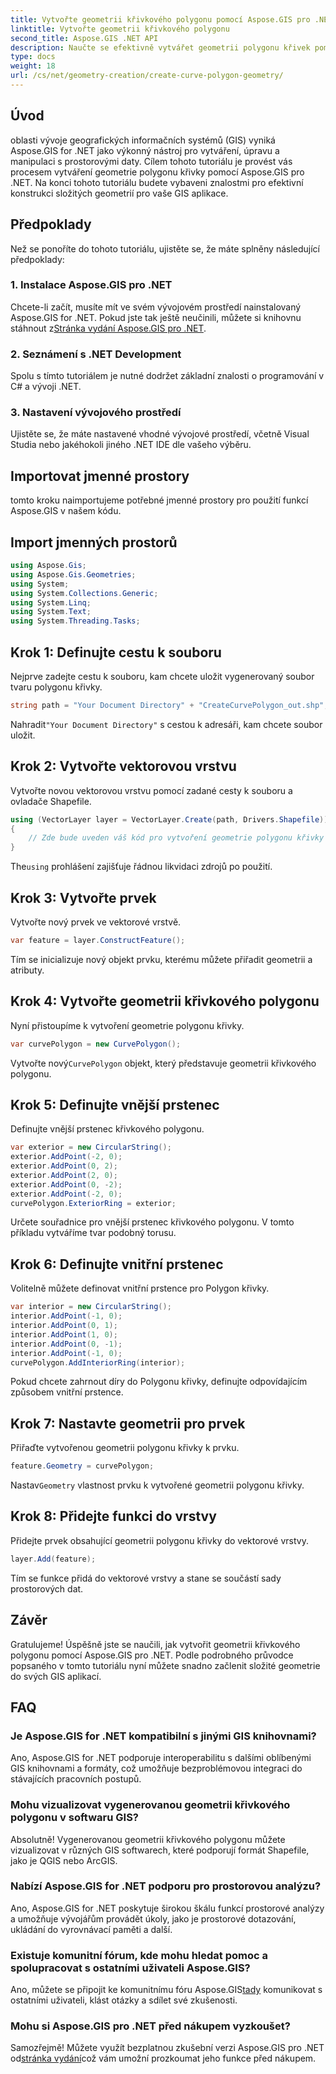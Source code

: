 ```yaml
---
title: Vytvořte geometrii křivkového polygonu pomocí Aspose.GIS pro .NET
linktitle: Vytvořte geometrii křivkového polygonu
second_title: Aspose.GIS .NET API
description: Naučte se efektivně vytvářet geometrii polygonu křivek pomocí Aspose.GIS pro .NET. Postupujte podle našeho podrobného průvodce pro bezproblémové používání GIS aplikací.
type: docs
weight: 18
url: /cs/net/geometry-creation/create-curve-polygon-geometry/
---
```

## Úvod
oblasti vývoje geografických informačních systémů (GIS) vyniká Aspose.GIS for .NET jako výkonný nástroj pro vytváření, úpravu a manipulaci s prostorovými daty. Cílem tohoto tutoriálu je provést vás procesem vytváření geometrie polygonu křivky pomocí Aspose.GIS pro .NET. Na konci tohoto tutoriálu budete vybaveni znalostmi pro efektivní konstrukci složitých geometrií pro vaše GIS aplikace.
## Předpoklady
Než se ponoříte do tohoto tutoriálu, ujistěte se, že máte splněny následující předpoklady:
### 1. Instalace Aspose.GIS pro .NET
 Chcete-li začít, musíte mít ve svém vývojovém prostředí nainstalovaný Aspose.GIS for .NET. Pokud jste tak ještě neučinili, můžete si knihovnu stáhnout z[Stránka vydání Aspose.GIS pro .NET](https://releases.aspose.com/gis/net/).
### 2. Seznámení s .NET Development
Spolu s tímto tutoriálem je nutné dodržet základní znalosti o programování v C# a vývoji .NET.
### 3. Nastavení vývojového prostředí
Ujistěte se, že máte nastavené vhodné vývojové prostředí, včetně Visual Studia nebo jakéhokoli jiného .NET IDE dle vašeho výběru.

## Importovat jmenné prostory
tomto kroku naimportujeme potřebné jmenné prostory pro použití funkcí Aspose.GIS v našem kódu.
## Import jmenných prostorů
```csharp
using Aspose.Gis;
using Aspose.Gis.Geometries;
using System;
using System.Collections.Generic;
using System.Linq;
using System.Text;
using System.Threading.Tasks;
```

## Krok 1: Definujte cestu k souboru
Nejprve zadejte cestu k souboru, kam chcete uložit vygenerovaný soubor tvaru polygonu křivky.
```csharp
string path = "Your Document Directory" + "CreateCurvePolygon_out.shp";
```
 Nahradit`"Your Document Directory"` s cestou k adresáři, kam chcete soubor uložit.
## Krok 2: Vytvořte vektorovou vrstvu
Vytvořte novou vektorovou vrstvu pomocí zadané cesty k souboru a ovladače Shapefile.
```csharp
using (VectorLayer layer = VectorLayer.Create(path, Drivers.Shapefile))
{
    // Zde bude uveden váš kód pro vytvoření geometrie polygonu křivky
}
```
 The`using` prohlášení zajišťuje řádnou likvidaci zdrojů po použití.
## Krok 3: Vytvořte prvek
Vytvořte nový prvek ve vektorové vrstvě.
```csharp
var feature = layer.ConstructFeature();
```
Tím se inicializuje nový objekt prvku, kterému můžete přiřadit geometrii a atributy.
## Krok 4: Vytvořte geometrii křivkového polygonu
Nyní přistoupíme k vytvoření geometrie polygonu křivky.
```csharp
var curvePolygon = new CurvePolygon();
```
 Vytvořte nový`CurvePolygon` objekt, který představuje geometrii křivkového polygonu.
## Krok 5: Definujte vnější prstenec
Definujte vnější prstenec křivkového polygonu.
```csharp
var exterior = new CircularString();
exterior.AddPoint(-2, 0);
exterior.AddPoint(0, 2);
exterior.AddPoint(2, 0);
exterior.AddPoint(0, -2);
exterior.AddPoint(-2, 0);
curvePolygon.ExteriorRing = exterior;
```
Určete souřadnice pro vnější prstenec křivkového polygonu. V tomto příkladu vytváříme tvar podobný torusu.
## Krok 6: Definujte vnitřní prstenec
Volitelně můžete definovat vnitřní prstence pro Polygon křivky.
```csharp
var interior = new CircularString();
interior.AddPoint(-1, 0);
interior.AddPoint(0, 1);
interior.AddPoint(1, 0);
interior.AddPoint(0, -1);
interior.AddPoint(-1, 0);
curvePolygon.AddInteriorRing(interior);
```
Pokud chcete zahrnout díry do Polygonu křivky, definujte odpovídajícím způsobem vnitřní prstence.
## Krok 7: Nastavte geometrii pro prvek
Přiřaďte vytvořenou geometrii polygonu křivky k prvku.
```csharp
feature.Geometry = curvePolygon;
```
 Nastav`Geometry` vlastnost prvku k vytvořené geometrii polygonu křivky.
## Krok 8: Přidejte funkci do vrstvy
Přidejte prvek obsahující geometrii polygonu křivky do vektorové vrstvy.
```csharp
layer.Add(feature);
```
Tím se funkce přidá do vektorové vrstvy a stane se součástí sady prostorových dat.

## Závěr
Gratulujeme! Úspěšně jste se naučili, jak vytvořit geometrii křivkového polygonu pomocí Aspose.GIS pro .NET. Podle podrobného průvodce popsaného v tomto tutoriálu nyní můžete snadno začlenit složité geometrie do svých GIS aplikací.
## FAQ
### Je Aspose.GIS for .NET kompatibilní s jinými GIS knihovnami?
Ano, Aspose.GIS for .NET podporuje interoperabilitu s dalšími oblíbenými GIS knihovnami a formáty, což umožňuje bezproblémovou integraci do stávajících pracovních postupů.
### Mohu vizualizovat vygenerovanou geometrii křivkového polygonu v softwaru GIS?
Absolutně! Vygenerovanou geometrii křivkového polygonu můžete vizualizovat v různých GIS softwarech, které podporují formát Shapefile, jako je QGIS nebo ArcGIS.
### Nabízí Aspose.GIS for .NET podporu pro prostorovou analýzu?
Ano, Aspose.GIS for .NET poskytuje širokou škálu funkcí prostorové analýzy a umožňuje vývojářům provádět úkoly, jako je prostorové dotazování, ukládání do vyrovnávací paměti a další.
### Existuje komunitní fórum, kde mohu hledat pomoc a spolupracovat s ostatními uživateli Aspose.GIS?
 Ano, můžete se připojit ke komunitnímu fóru Aspose.GIS[tady](https://forum.aspose.com/c/gis/33) komunikovat s ostatními uživateli, klást otázky a sdílet své zkušenosti.
### Mohu si Aspose.GIS pro .NET před nákupem vyzkoušet?
 Samozřejmě! Můžete využít bezplatnou zkušební verzi Aspose.GIS pro .NET od[stránka vydání](https://releases.aspose.com/)což vám umožní prozkoumat jeho funkce před nákupem.